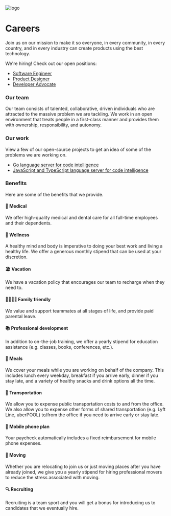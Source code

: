 ![logo](https://sourcegraph.com/.assets/img/sourcegraph-light-head-logo.svg)

# Careers

Join us on our mission to make it so everyone, in every community, in every country, and in every industry can create products using the best technology.

We're hiring! Check out our open positions:

- [Software Engineer](job-descriptions/software-engineer.md)
- [Product Designer](job-descriptions/product-designer.md)
- [Developer Advocate](job-descriptions/developer-advocate.md)

### Our team

Our team consists of talented, collaborative, driven individuals who are attracted to the massive problem we are tackling. We work in an open environment that treats people in a first-class manner and provides them with ownership, responsibility, and autonomy.

### Our work

View a few of our open-source projects to get an idea of some of the problems we are working on.

- [Go language server for code intelligence](https://github.com/sourcegraph/go-langserver)
- [JavaScript and TypeScript language server for code intelligence](https://github.com/sourcegraph/javascript-typescript-langserver)

### Benefits

Here are some of the benefits that we provide.

#### 🏥 Medical

We offer high-quality medical and dental care for all full-time employees and their dependents.

#### 🏃 Wellness

A healthy mind and body is imperative to doing your best work and living a healthy life. We offer a generous monthly stipend that can be used at your discretion.

#### 🏖️ Vacation

We have a vacation policy that encourages our team to recharge when they need to.

#### 👨‍👩‍👧‍👦 Family friendly

We value and support teammates at all stages of life, and provide paid parental leave.

#### 📚 Professional development

In addition to on-the-job training, we offer a yearly stipend for education assistance (e.g. classes, books, conferences, etc.).

#### 🍲 Meals

We cover your meals while you are working on behalf of the company. This includes lunch every weekday, breakfast if you arrive early, dinner if you stay late, and a variety of healthy snacks and drink options all the time.

#### 🚉 Transportation

We allow you to expense public transportation costs to and from the office. We also allow you to expense other forms of shared transportation (e.g. Lyft Line, uberPOOL) to/from the office if you need to arrive early or stay late.

#### 📱 Mobile phone plan

Your paycheck automatically includes a fixed reimbursement for mobile phone expenses.

#### 🚚 Moving

Whether you are relocating to join us or just moving places after you have already joined, we give you a yearly stipend for hiring professional movers to reduce the stress associated with moving.

#### 🔍 Recruiting

Recruiting is a team sport and you will get a bonus for introducing us to candidates that we eventually hire.
